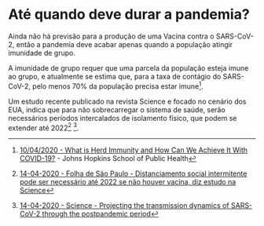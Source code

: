 # Até quando deve durar a pandemia?

Ainda não há previsão para a produção de uma Vacina contra o SARS-CoV-2, então a pandemia deve acabar apenas quando a população atingir imunidade de grupo.

A imunidade de grupo requer que uma parcela da população esteja imune ao grupo, e atualmente se estima que, para a taxa de contágio do SARS-CoV-2, pelo menos 70% da população precisa estar imune[^jhsph-herd-immu-10-04-2020].

Um estudo recente publicado na revista Science e focado no cenário dos EUA, indica que para não sobrecarregar o sistema de saúde, serão necessários períodos intercalados de isolamento físico, que podem se extender até 2022[^not-fsp-14-04-2020-distanciamento-2022] [^pub-14-04-2020-proj-transmission-dynamics].

  [^not-fsp-14-04-2020-distanciamento-2022]: [14-04-2020 - Folha de São Paulo - Distanciamento social intermitente pode ser necessário até 2022 se não houver vacina, diz estudo na Science](https://www1.folha.uol.com.br/equilibrioesaude/2020/04/distanciamento-social-intermitente-pode-ser-necessario-ate-2022-diz-estudo-na-science.shtml?utm_source=twitter&utm_medium=social&utm_campaign=comptw)
  [^pub-14-04-2020-proj-transmission-dynamics]: [14-04-2020 - Science - Projecting the transmission dynamics of SARS-CoV-2 through the postpandemic period](https://science.sciencemag.org/content/early/2020/04/14/science.abb5793)
  [^jhsph-herd-immu-10-04-2020]: [10/04/2020 - What is Herd Immunity and How Can We Achieve It With COVID-19?](https://www.jhsph.edu/covid-19/articles/achieving-herd-immunity-with-covid19.html) - Johns Hopkins School of Public Health
